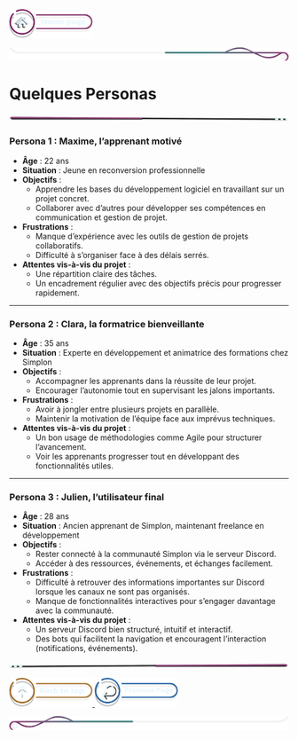  <a href="../README.md">
  <img src="../assets/button/home_page.png" alt="Home page" style="width: 150px; height: auto;">
</a>

![border](../assets/line/border_deco_rt.png)

# Quelques Personas

![border](../assets/line/line-pink-point_l.png)



### **Persona 1 : Maxime, l’apprenant motivé**
- **Âge** : 22 ans  
- **Situation** : Jeune en reconversion professionnelle  
- **Objectifs** :  
  - Apprendre les bases du développement logiciel en travaillant sur un projet concret.  
  - Collaborer avec d’autres pour développer ses compétences en communication et gestion de projet.  
- **Frustrations** :  
  - Manque d’expérience avec les outils de gestion de projets collaboratifs.  
  - Difficulté à s’organiser face à des délais serrés.  
- **Attentes vis-à-vis du projet** :  
  - Une répartition claire des tâches.  
  - Un encadrement régulier avec des objectifs précis pour progresser rapidement.  

---

### **Persona 2 : Clara, la formatrice bienveillante**
- **Âge** : 35 ans  
- **Situation** : Experte en développement et animatrice des formations chez Simplon  
- **Objectifs** :  
  - Accompagner les apprenants dans la réussite de leur projet.  
  - Encourager l’autonomie tout en supervisant les jalons importants.  
- **Frustrations** :  
  - Avoir à jongler entre plusieurs projets en parallèle.  
  - Maintenir la motivation de l’équipe face aux imprévus techniques.  
- **Attentes vis-à-vis du projet** :  
  - Un bon usage de méthodologies comme Agile pour structurer l’avancement.  
  - Voir les apprenants progresser tout en développant des fonctionnalités utiles.  

---

### **Persona 3 : Julien, l’utilisateur final**
- **Âge** : 28 ans  
- **Situation** : Ancien apprenant de Simplon, maintenant freelance en développement  
- **Objectifs** :  
  - Rester connecté à la communauté Simplon via le serveur Discord.  
  - Accéder à des ressources, événements, et échanges facilement.  
- **Frustrations** :  
  - Difficulté à retrouver des informations importantes sur Discord lorsque les canaux ne sont pas organisés.  
  - Manque de fonctionnalités interactives pour s’engager davantage avec la communauté.  
- **Attentes vis-à-vis du projet** :  
  - Un serveur Discord bien structuré, intuitif et interactif.  
  - Des bots qui facilitent la navigation et encouragent l’interaction (notifications, événements).  



![border](../assets/line/line-pink-point_r.png)

<a href="#contexte-du-projet">
  <img src="../assets/button/back_to_top.png" alt="Back to top" style="width: 150px; height: auto;">
</a>
<a href="../README.md">
  <img src="../assets/button/previous_page.png" alt="previous" style="width: 150px; height: auto;">
</a>

![border](../assets/line/border_deco_l.png)
